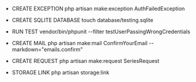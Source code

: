 - CREATE EXCEPTION
php artisan make:exception AuthFailedException

- CREATE SQLITE DATABASE
touch database/testing.sqlite

- RUN TEST
vendor/bin/phpunit --filter testUserPassingWrongCredentials

- CREATE MAIL
php artisan make:mail ConfirmYourEmail --markdown="emails.confirm"

- CREATE REQUEST
 php artisan make:request SeriesRequest

- STORAGE LINK
php artisan storage:link